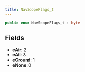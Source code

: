 ```yaml
---
title: NavScopeFlags_t
---
```


```csharp
public enum NavScopeFlags_t : byte
```

## Fields

- **eAir**: 2
- **eAll**: 3
- **eGround**: 1
- **eNone**: 0

